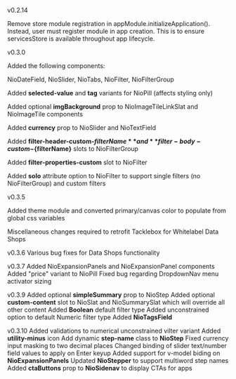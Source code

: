 v0.2.14

Remove store module registration in appModule.initializeApplication(). Instead, user must register module in app creation. This is to ensure servicesStore is available throughout app lifecycle.

v0.3.0

Added the following components:

NioDateField,
NioSlider,
NioTabs,
NioFilter,
NioFilterGroup

Added **selected-value** and **tag** variants for NioPill (affects styling only)

Added optional **imgBackground** prop to NioImageTileLinkSlat and NioImageTile components

Added **currency** prop to NioSlider and NioTextField

Added **filter-header-custom-${filterName}** and **filter-body-custom-${filterName}** slots to NioFilterGroup

Added **filter-properties-custom** slot to NioFilter

Added **solo** attribute option to NioFilter to support single filters (no NioFilterGroup) and custom filters

v0.3.5

Added theme module and converted primary/canvas color to populate from global css variables

Miscellaneous changes required to retrofit Tacklebox for Whitelabel Data Shops

v0.3.6
Various bug fixes for Data Shops functionality

v0.3.7
Added NioExpansionPanels and NioExpansionPanel components
Added "price" variant to NioPill
Fixed bug regarding DropdownNav menu activator sizing

v0.3.9
Added optional **simpleSummary** prop to NioStep
Added optional **custom-content** slot to NioSlat and NioSummarySlat which will override all other content
Added **Boolean** default filter type
Added unconstrained option to default Numeric filter type
Added **NioTagsField** 

v0.3.10
Added validations to numerical unconstrained vilter variant
Added **utility-minus** icon
Add dynamic **step-name** class to **NioStep**
Fixed currency input masking to two decimal places
Changed binding of slider text/number field values to apply on Enter keyup
Added support for v-model biding on **NioExpansionPanels**
Updated **NioStepper** to support multiword step names
Added **ctaButtons** prop to **NioSidenav** to display CTAs for apps